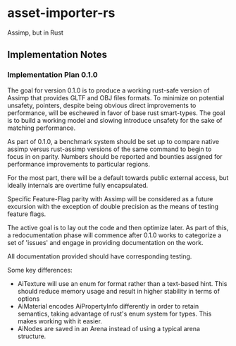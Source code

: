# asset-importer-rs
Assimp, but in Rust


## Implementation Notes

### Implementation Plan 0.1.0

The goal for version 0.1.0 is to produce a working rust-safe version of Assimp that provides GLTF and OBJ files formats. To minimize on potential unsafety, pointers, despite being obvious direct improvements to performance, will be eschewed in favor of base rust smart-types. The goal is to build a working model and slowing introduce unsafety for the sake of matching performance.

As part of 0.1.0, a benchmark system should be set up to compare native assimp versus rust-assimp versions of the same command to begin to focus in on parity. Numbers should be reported and bounties assigned for performance improvements to particular regions.

For the most part, there will be a default towards public external access, but ideally internals are overtime fully encapsulated.

Specific Feature-Flag parity with Assimp will be considered as a future excursion with the exception of double precision as the means of testing feature flags.

The active goal is to lay out the code and then optimize later. As part of this, a redocumentation phase will commence after 0.1.0 works to categorize a set of 'issues' and engage in providing documentation on the work.

All documentation provided should have corresponding testing.

Some key differences:
- AiTexture will use an enum for format rather than a text-based hint. This should reduce memory usage and result in higher stability in terms of options
- AiMaterial encodes AiPropertyInfo differently in order to retain semantics, taking advantage of rust's enum system for types. This makes working with it easier.
- AiNodes are saved in an Arena instead of using a typical arena structure.